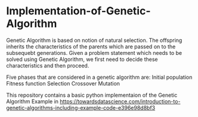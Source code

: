 # Implementation-of-Genetic-Algorithm

Genetic Algorithm is based on notion of natural selection. The offspring inherits the characteristics of the parents which are passed on to the subsequebt generations. Given a problem statement which needs to be solved using Genetic Algorithm, we first need to decide these characteristics and then proceed.

Five phases that are considered in a genetic algorithm  are:
    Initial population
    Fitness function
    Selection
    Crossover
    Mutation
    
This repository contains a basic python implementaion of the Genetic Algorithm Example in https://towardsdatascience.com/introduction-to-genetic-algorithms-including-example-code-e396e98d8bf3

